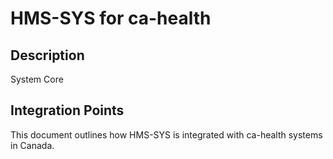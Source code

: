 # HMS-SYS for ca-health

## Description

System Core

## Integration Points

This document outlines how HMS-SYS is integrated with ca-health systems in Canada.

